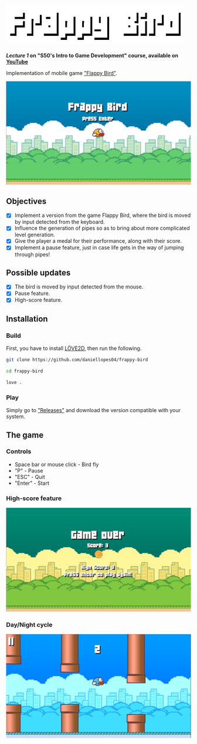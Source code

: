 # ![Frappy Bird](images/frappy.png)
***Lecture 1* on "S50's Intro to Game Development" course, available on [YouTube](https://www.youtube.com/playlist?list=PLWKjhJtqVAbluXJKKbCIb4xd7fcRkpzoz)**
    
Implementation of mobile game ["Flappy Bird"](https://pt.wikipedia.org/wiki/Flappy_Bird).

![Screen1](https://github.com/daniellopes04/frappy-bird/blob/main/images/print1.png)

## Objectives

- [x] Implement a version from the game Flappy Bird, where the bird is moved by input detected from the keyboard.
- [x] Influence the generation of pipes so as to bring about more complicated level generation.
- [x] Give the player a medal for their performance, along with their score.
- [x] Implement a pause feature, just in case life gets in the way of jumping through pipes!

## Possible updates

- [x] The bird is moved by input detected from the mouse.
- [x] Pause feature.
- [x] High-score feature.

## Installation

### Build

First, you have to install [LÖVE2D](https://love2d.org/), then run the following.

```bash
git clone https://github.com/daniellopes04/frappy-bird
```
```bash
cd frappy-bird
```
```bash
love .
```

### Play

Simply go to ["Releases"](https://github.com/daniellopes04/frappy-bird/releases) and download the version compatible with your system.

## The game

### Controls

* Space bar or mouse click - Bird fly
* "P" - Pause
* "ESC" - Quit
* "Enter" - Start

### High-score feature

![Screen4](https://github.com/daniellopes04/frappy-bird/blob/main/images/print4.png)

### Day/Night cycle 

![Screen3](https://github.com/daniellopes04/frappy-bird/blob/main/images/print3.png)
